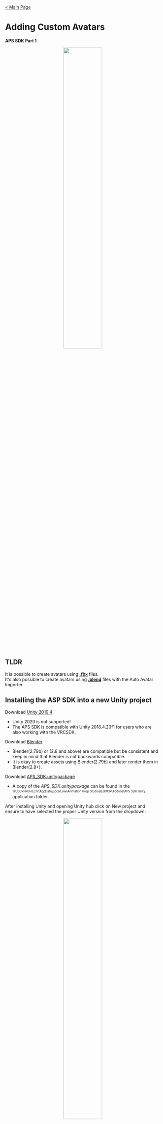[< Main Page](index.md)

# Adding Custom Avatars 
**APS SDK Part 1**

<p align="center">
  <a href="img/aps sdk avatar builder main.png">
     <img width="50%"  src="img/aps sdk avatar builder main.png">
  </a>
</p>

## TLDR

It is possible to create avatars using <a href="#user-content-building-avatars-from-fbx">**.fbx**</a> files.<br>
It's also possible to create avatars using <a href="#user-content-building-avatars-from-blend">**.blend**</a> files with the Auto Avatar Importer



## Installing the ASP SDK into a new Unity project

Download [Unity 2019.4](https://unity3d.com/unity/whats-new/2019.4.16)
 - Unity 2020 is not supported!
 - The APS SDK is compatible with Unity 2018.4.20f1 for users who are also working with the VRCSDK.

Download [Blender](https://www.blender.org/download/)
 - Blender(2.79b) or (2.8 and above) are compatible but be consistent and keep in mind that Blender is not backwards compatible.
 - It is okay to create assets using Blender(2.79b) and later render them in Blender(2.8+).

Download [APS_SDK.unitypackage](https://github.com/guiglass/LUXOR/blob/gh-pages/APS_SDK.unitypackage?raw=true)
 - A copy of the *APS_SDK.unitypackage* can be found in the <sub><sup>%USERPROFILE%\AppData\LocalLow\Animation Prep Studios\LUXOR\Addons\APS SDK Unity</sup></sub> application folder.
 
After installing Unity and opening Unity hub click on New project and ensure to have selected the proper Unity version from the dropdown:

<p align="center">
  <a href="https://raw.githubusercontent.com/guiglass/LUXOR/gh-pages/img/new%20project.png">
     <img width="50%" src="https://raw.githubusercontent.com/guiglass/LUXOR/gh-pages/img/new%20project.png">
  </a>
  <br>
  Create a new project.
</p>
<sub>You may optionally wish to stick to a standardized naming convention when creating new projects such as by prepending <b>APS_SDK_</b> to the beginning of the project's name whenever creating a project to be used for building assets. The project name should also take into consideration if it will be used for creating an individual asset or batches of assets. For example, when I start a new Unity project for creating assets in batches I will typically name the project something similar to <b>APS_SDK_BATCH_MyCoolAvatars</b>.
</sub>
<br><br>

After clicking Create and allowing the project to load locate and add the APS_SDK.unitypackage asset into the project's *assets* folder:
<br>
<p align="center">
  <a href="img/import sdk.png">
     <img width="50%" src="img/import sdk.png">
  </a>
  <br>
  <sub><sup>Open the asset in Unity and click on Import.</sup></sub>
</p>
    Allow the package to decompress and be imported into the project:
  <br>
<p align="center">
  <a href="img/importing scripts.png">
     <img width="50%" src="img/importing scripts.png">
  </a>
</p>


The APS_SDK should now be installed in the new project. The next step is to build the actual humanoid avatar from a source model.
There are two types of files that can be supplied as a source models when using the APS_SDK. The first type is .fbx which after being added to the project it is also required to configure the asset as a Humanoid and ensure that Unity's [Humanoid Configuration](https://docs.unity3d.com/Manual/AvatarCreationandSetup.html) is properly mapped to the correct bones.

<div id="building-avatars-from-fbx"></div>

## Avatars from **.fbx** models 
Many humanoid models are supported by the APSSDK and can be built into mocap avatars and used in final rendering.




<p align="center">
  <a href="img/import fbx.png">
     <img width="50%" src="img/import fbx.png">
  </a>
  <br>
  <sub><sup>Move the humanoid .fbx into the new Unity project.</sup></sub>
</p>
    Allow the package to decompress and be imported into the project:
  <br>

<p align="center">
  <a href="img/add fbx to scene.png">
     <img width="50%" src="img/add fbx to scene.png">
  </a>
  <br>
  <sub><sup>Add the .fbx to the scene.</sup></sub>
</p>


<br>
<p align="center">
  <a href="img/import sdk.png">
     <img height="50%" src="img/AvatarIntro.jpg">
  </a>
  <br>
  <sub><sup>One important step in creating any Unity avatar is to ensure that the .fbx is setup correctly in the Unity <a href="https://docs.unity3d.com/Manual/AvatarCreationandSetup.html">Humanoid Configuration]</a></sup></sub>
</p>


<table>
  <tr>
    <th>
      Step 1.<br>
      <a href="img/avatar setup 1.png">
         <img width="50%" src="img/avatar setup 1.png">
      </a>
      <br>
      <sub><sup>Select the rig tab.</sup></sub>
    </th>
    <th>
      Step 2.<br>
      <a href="img/avatar setup 2.png">
         <img width="50%" src="img/avatar setup 2.png">
      </a>
      <br>
      <sub><sup>Set the rig type as Humanoid.</sup></sub>
    </th>
  </tr>
  <tr>
    <th>
      Step 3.<br>
      <a href="img/avatar setup 3.png">
         <img width="50%" src="img/avatar setup 3.png">
      </a>
      <br>
      <sub><sup>Apply changes.</sup></sub>
    </th>
    <th>
      Step 4.<br>
      <a href="img/avatar setup 4.png">
         <img width="50%" src="img/avatar setup 4.png">
      </a>
      <br>
      <sub><sup>Click configure.</sup></sub>
    </th>
</table> 

Step 5.
<p align="center">
  <a href="img/avatar setup 5.png">
     <img width="50%" src="img/avatar setup 5.png">
  </a>
  <br>
  <sub><sup>Check that all required bones have been assigned and that the avatar is in a valid tpose.</sup></sub>
</p>

<div id="building-avatars-from-blend"></div>

## Avatars from **.blend** models 

The APS_SDK includes an Auto Avatar Importer tool for building avatars from known conventions such as CC3 and Makehuman. To use the Auto Avatar Importer tool the user should save their humanoid source models as a .blend file. 

The Auto Avatar Importer is compatible with several standard skeleton types and includes automation that simplifies the process of adding and importing avatars into the Unity editor and preparing them as an asset for LUXOR and final rendering in Blender.

There are some advantages to using the Auto Avatar Builder for importing an avatar from a .blend file. 
 * The Humanoid configuration in Unity is automatically mapped for all supported avatar types.
 * Adds an auto-mapped <a href="img/visemeLinker.png">VisemeLinker</a> (lipsync component) using predefined templates *for some avatar types*. 
 * Adds an auto-mapped <a href="img/facecapLinker.png">FacecapLinker</a> (facecap component) using predefined templates *for some avatar types*. 
 * Adds assortments of auto-generated <a href="img/emotes.png">EmotionBuilder</a> (facial expressions components) using predefined templates *for some avatar types*.
 * Using .blend source models allows more flexibility in final rendering and when importing scenes into Blender using the SceneLoader. 

### Auto Avatar Importer Compatible Skeletons
|   Compatible Skeletons |  Emotes Templates  |  Facecap Templates  | Visemes Templates | Tutorial |
| :-------------| :-------------: | :-------------: | :-------------: |  :-------------: |
|  <a href="https://www.reallusion.com/character-creator/">CC3</a>                              |     Yes            |  Yes            | Yes          | <a href="https://youtu.be/US4zInM82EM">Video</a> |
|  <a href="http://www.makehumancommunity.org/">Makehuman</a>                                   |     Yes            |  Yes            | Yes          | <a href="https://youtu.be/gRIz8tc7ds8">Video</a> |
|  <a href="https://www.mixamo.com/fuse/1.3/eol">Fuse CC</a>                                    |     Yes            |  Yes            | Yes          |  |
|  <a href="https://www.mixamo.com/">Mixamo</a>                                                 |     Partial        |  Yes            | No           | <a href="https://youtu.be/ykJ7O0Bs8oQ">Video</a> |
|  <a href="https://docs.blender.org/manual/en/2.81/addons/rigging/rigify.html">Rigify</a>      |     No             |  No             | No           | |
|  <a href="https://www.daz3d.com/home">Daz3D (Gen2)</a>                                        |     No             |  No             | No           | |
|  <a href="https://www.daz3d.com/home">Daz3D (Gen3)</a>                                        |     No             |  No             | No           | |

* Compatible Skeletons - Many character creator programs export their rigs with standard naming conventions.
* Emotes Templates - Adds <a href="img/emotes.png">EmotionBuilder.cs</a> components for setting up avatars with an assortment of default facial expressions.
* Facecap Templates - Adds a <a href="img/facecapLinker.png">FacecapLinker.cs</a> component and automaps known blendshapes to setup avatars for facial capture.
* Visemes Templates - Adds a <a href="img/visemeLinker.png">VisemeLinker.cs</a> component and automaps known blendshapes to setup avatars for microphone lipsync.
* Tutorial - Resources explaining how to build specific avatar types for LUXOR.

<br><br>
Locate the APS_SDK menu and select Avatar Builder:
<br>
<p align="center">
  <a href="img/avatar menu.png">
     <img width="50%" src="img/avatar menu.png">
  </a>
</p>


<br><br>
<p align="center">
  <a href="apssdk_part2.md">Adding Custom Props</a> (Part 2)
</p>
